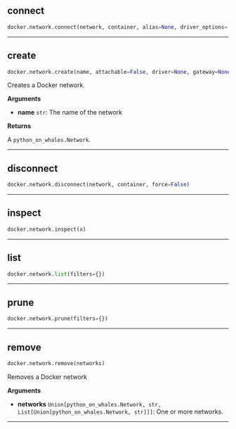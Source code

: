 ## connect


```python
docker.network.connect(network, container, alias=None, driver_options=[], ip=None, ip6=None, links=[])
```


----

## create


```python
docker.network.create(name, attachable=False, driver=None, gateway=None, subnet=None, options=[])
```


Creates a Docker network.

__Arguments__

- __name__ `str`: The name of the network

__Returns__

A `python_on_whales.Network`.


----

## disconnect


```python
docker.network.disconnect(network, container, force=False)
```


----

## inspect


```python
docker.network.inspect(x)
```


----

## list


```python
docker.network.list(filters={})
```


----

## prune


```python
docker.network.prune(filters={})
```


----

## remove


```python
docker.network.remove(networks)
```


Removes a Docker network

__Arguments__

- __networks__ `Union[python_on_whales.Network, str, List[Union[python_on_whales.Network, str]]]`: One or more networks.


----

